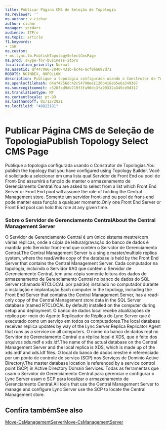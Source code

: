 ```yaml
---
title: Publicar Página CMS de Seleção de Topologia
ms.reviewer: ''
ms.author: v-cichur
author: cichur
manager: serdars
audience: ITPro
ms.topic: article
f1.keywords:
- CSH
ms.custom:
- ms.lync.tb.PublishTopologySelectCmsPage
ms.prod: skype-for-business-itpro
localization_priority: Normal
ms.assetid: df447066-2840-431b-bc4e-acf8aa692d71
ROBOTS: NOINDEX, NOFOLLOW
description: Publique a topologia configurada usando o Construtor de Topologias. Você é solicitado a selecionar em uma lista qual Servidor de Front End ou pool de Front-End assumirá a função de manter o armazenamento de Gerenciamento Central. Somente um servidor front-end ou pool de front-end pode manter essa função a qualquer momento.
ms.openlocfilehash: d4af4756dc42c54790ee1120b418eb5e6a349387
ms.sourcegitcommit: c528fad9db719f3fa96dc3fa99332a349cd9d317
ms.translationtype: MT
ms.contentlocale: pt-BR
ms.lasthandoff: 01/12/2021
ms.locfileid: "49822181"
---
```

# <a name="publish-topology-select-cms-page"></a><span data-ttu-id="87ce9-105">Publicar Página CMS de Seleção de Topologia</span><span class="sxs-lookup"><span data-stu-id="87ce9-105">Publish Topology Select CMS Page</span></span>
 
<span data-ttu-id="87ce9-106">Publique a topologia configurada usando o Construtor de Topologias.</span><span class="sxs-lookup"><span data-stu-id="87ce9-106">You publish the topology that you have configured using Topology Builder.</span></span> <span data-ttu-id="87ce9-107">Você é solicitado a selecionar em uma lista qual Servidor de Front End ou pool de Front-End assumirá a função de manter o armazenamento de Gerenciamento Central.</span><span class="sxs-lookup"><span data-stu-id="87ce9-107">You are asked to select from a list which Front End Server or Front End pool will assume the role of holding the Central Management store.</span></span> <span data-ttu-id="87ce9-108">Somente um servidor front-end ou pool de front-end pode manter essa função a qualquer momento.</span><span class="sxs-lookup"><span data-stu-id="87ce9-108">Only one Front End Server or Front End pool can hold this role at any given time.</span></span> 
  
### <a name="about-the-central-management-server"></a><span data-ttu-id="87ce9-109">Sobre o Servidor de Gerenciamento Central</span><span class="sxs-lookup"><span data-stu-id="87ce9-109">About the Central Management Server</span></span>
<span data-ttu-id="87ce9-110">O Servidor de Gerenciamento Central é um único sistema mestre/com várias réplicas, onde a cópia de leitura/gravação do banco de dados é mantida pelo Servidor front-end que contém o Servidor de Gerenciamento Central.</span><span class="sxs-lookup"><span data-stu-id="87ce9-110">The Central Management Server is a single master/multiple replica system, where the read/write copy of the database is held by the Front End Server that contains the Central Management Server.</span></span> <span data-ttu-id="87ce9-111">Cada computador na topologia, incluindo o Servidor #A0 que contém o Servidor de Gerenciamento Central, tem uma cópia somente leitura dos dados do armazenamento de Gerenciamento Central no banco de dados do SQL Server (chamado RTCLOCAL por padrão) instalado no computador durante a instalação e implantação.</span><span class="sxs-lookup"><span data-stu-id="87ce9-111">Each computer in the topology, including the Front End Server that contains the Central Management Server, has a read-only copy of the Central Management store data in the SQL Server database (named RTCLOCAL by default) installed on the computer during setup and deployment.</span></span> <span data-ttu-id="87ce9-112">O banco de dados local recebe atualizações de réplica por meio do Agente Replicador de Réplica do Lync Server que é executado como um serviço em todos os computadores.</span><span class="sxs-lookup"><span data-stu-id="87ce9-112">The local database receives replica updates by way of the Lync Server Replica Replicator Agent that runs as a service on all computers.</span></span> <span data-ttu-id="87ce9-113">O nome do banco de dados real no Servidor de Gerenciamento Central e a réplica local é XDS, que é feito dos arquivos xds.mdf e xds.ldf.</span><span class="sxs-lookup"><span data-stu-id="87ce9-113">The name of the actual database on the Central Management Server and the local replica is XDS, which is made up of the xds.mdf and xds.ldf files.</span></span> <span data-ttu-id="87ce9-114">O local do banco de dados mestre é referenciado por um ponto de controle de serviço (SCP) nos Serviços de Domínio Active Directory.</span><span class="sxs-lookup"><span data-stu-id="87ce9-114">The master database location is referenced by a service control point (SCP) in Active Directory Domain Services.</span></span> <span data-ttu-id="87ce9-115">Todas as ferramentas que usam o Servidor de Gerenciamento Central para gerenciar e configurar o Lync Server usam o SCP para localizar o armazenamento de Gerenciamento Central.</span><span class="sxs-lookup"><span data-stu-id="87ce9-115">All tools that use the Central Management Server to manage and configure Lync Server use the SCP to locate the Central Management store.</span></span>
  
## <a name="see-also"></a><span data-ttu-id="87ce9-116">Confira também</span><span class="sxs-lookup"><span data-stu-id="87ce9-116">See also</span></span>

[<span data-ttu-id="87ce9-117">Move-CsManagementServer</span><span class="sxs-lookup"><span data-stu-id="87ce9-117">Move-CsManagementServer</span></span>](https://docs.microsoft.com/powershell/module/skype/move-csmanagementserver?view=skype-ps)
